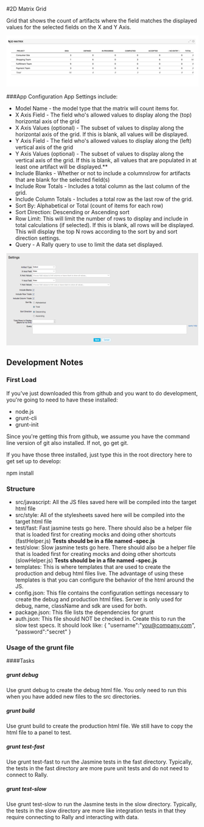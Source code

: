 #2D Matrix Grid

Grid that shows the count of artifacts where the field matches the displayed values for the selected fields on the X and Y Axis.  

![ScreenShot](/images/2d-matrix-grid.png)

###App Configuration
App Settings include:
* Model Name - the model type that the matrix will count items for.
* X Axis Field - The field who's allowed values to display along the (top) horizontal axis of the grid
* X Axis Values (optional) - The subset of values to display along the horizontal axis of the grid.  If this is blank, all values will be displayed.
* Y Axis Field - The field who's allowed values to display along the (left) vertical axis of the grid
* Y Axis Values (optional) - The subset of values to display along the vertical axis of the grid.  If this is blank, all values that are populated in at least one artifact will be displayed.**
* Include Blanks - Whether or not to include a columns\row for artifacts that are blank for the selected field(s) 
* Include Row Totals - Includes a total column as the last column of the grid. 
* Include Column Totals - Includes a total row as the last row of the grid.
* Sort By: Alphabetical or Total (count of items for each row)
* Sort Direction: Descending or Ascending sort
* Row Limit:  This will limit the number of rows to display and include in total calculations (if selected).  If this is blank, all rows will be displayed.  This will display the top N rows according to the sort by and sort direction settings. 
* Query - A Rally query to use to limit the data set displayed.  

![ScreenShot](/images/2d-matrix-settings.png)


## Development Notes

### First Load

If you've just downloaded this from github and you want to do development, 
you're going to need to have these installed:

 * node.js
 * grunt-cli
 * grunt-init
 
Since you're getting this from github, we assume you have the command line
version of git also installed.  If not, go get git.

If you have those three installed, just type this in the root directory here
to get set up to develop:

  npm install

### Structure

  * src/javascript:  All the JS files saved here will be compiled into the 
  target html file
  * src/style: All of the stylesheets saved here will be compiled into the 
  target html file
  * test/fast: Fast jasmine tests go here.  There should also be a helper 
  file that is loaded first for creating mocks and doing other shortcuts
  (fastHelper.js) **Tests should be in a file named <something>-spec.js**
  * test/slow: Slow jasmine tests go here.  There should also be a helper
  file that is loaded first for creating mocks and doing other shortcuts 
  (slowHelper.js) **Tests should be in a file named <something>-spec.js**
  * templates: This is where templates that are used to create the production
  and debug html files live.  The advantage of using these templates is that
  you can configure the behavior of the html around the JS.
  * config.json: This file contains the configuration settings necessary to
  create the debug and production html files.  Server is only used for debug,
  name, className and sdk are used for both.
  * package.json: This file lists the dependencies for grunt
  * auth.json: This file should NOT be checked in.  Create this to run the
  slow test specs.  It should look like:
    {
        "username":"you@company.com",
        "password":"secret"
    }
  
### Usage of the grunt file
####Tasks
    
##### grunt debug

Use grunt debug to create the debug html file.  You only need to run this when you have added new files to
the src directories.

##### grunt build

Use grunt build to create the production html file.  We still have to copy the html file to a panel to test.

##### grunt test-fast

Use grunt test-fast to run the Jasmine tests in the fast directory.  Typically, the tests in the fast 
directory are more pure unit tests and do not need to connect to Rally.

##### grunt test-slow

Use grunt test-slow to run the Jasmine tests in the slow directory.  Typically, the tests in the slow
directory are more like integration tests in that they require connecting to Rally and interacting with
data.
